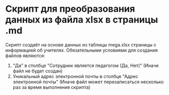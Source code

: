 # Скрипт для преобразования данных из файла xlsx в страницы .md

Скрипт создаёт на основе данных из таблицы mega.xlsx страницы с информацией об учителях.
Обязательными условиями для создания файлов являются:
1. "Да" в столбце "Сотрудник является педагогом (Да, Нет)" (Иначе файл не будет создан)
2. Уникальный адрес электронной почты в столбце "Адрес электронной почты" (Иначе файл может перезаписаться несколько раз за время выполнения скрипта)
